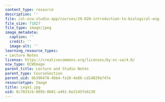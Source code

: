 ```yaml
---
content_type: resource
description: ''
file: /ol-ocw-studio-app/courses/20-020-introduction-to-biological-engineering-design-spring-2009/8c7033cb005b0b01a4616e2145feb130_Lego1.jpg
file_size: 71827
file_type: image/jpeg
image_metadata:
  caption: ''
  credit: ''
  image-alt: ''
learning_resource_types:
- Lecture Notes
license: https://creativecommons.org/licenses/by-nc-sa/4.0/
ocw_type: OCWImage
parent_title: Lecture and Studio Notes
parent_type: CourseSection
parent_uid: 6b390478-4bb4-fa18-4e86-cd14829a747e
resourcetype: Image
title: Lego1.jpg
uid: 8c7033cb-005b-0b01-a461-6e2145feb130
---
```

